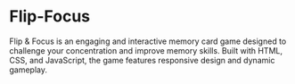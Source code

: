 # Flip-Focus
Flip &amp; Focus is an engaging and interactive memory card game designed to challenge your concentration and improve memory skills. Built with HTML, CSS, and JavaScript, the game features responsive design and dynamic gameplay.
